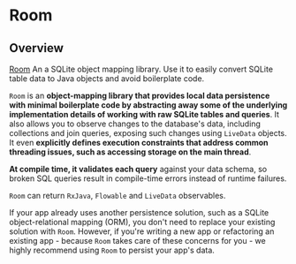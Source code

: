 # Room

## Overview

[Room](https://developer.android.com/topic/libraries/architecture/room) An a SQLite object mapping library. Use it to easily convert SQLite table data to Java objects and avoid boilerplate code.

`Room` is an **object-mapping library that provides local data persistence with minimal boilerplate code by abstracting away some of the underlying implementation details of working with raw SQLite tables and queries**. It also allows you to observe changes to the database's data, including collections and join queries, exposing such changes using `LiveData` objects. It even **explicitly defines execution constraints that address common threading issues, such as accessing storage on the main thread**.

**At compile time, it validates each query** against your data schema, so broken SQL queries result in compile-time errors instead of runtime failures.

`Room` can return `RxJava`, `Flowable` and `LiveData` observables.

If your app already uses another persistence solution, such as a SQLite object-relational mapping (ORM), you don't need to replace your existing solution with `Room`. However, if you're writing a new app or refactoring an existing app - because `Room` takes care of these concerns for you - we highly recommend using `Room` to persist your app's data.